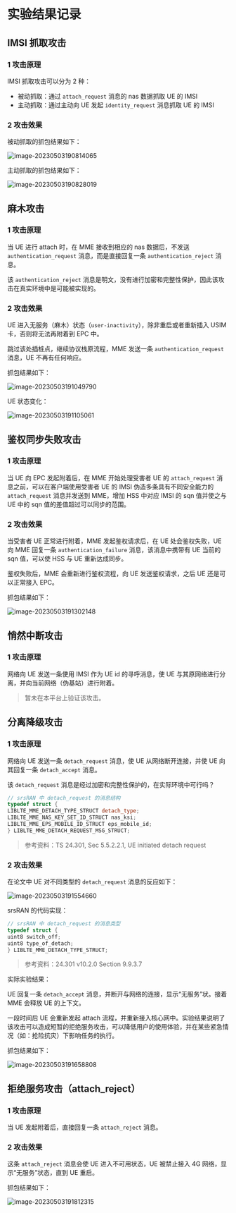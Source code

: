 # 实验结果记录

## IMSI 抓取攻击

### 1 攻击原理

IMSI 抓取攻击可以分为 2 种：

- 被动抓取：通过 `attach_request` 消息的 nas 数据抓取 UE 的 IMSI
- 主动抓取：通过主动向 UE 发起 `identity_request` 消息抓取 UE 的 IMSI

### 2 攻击效果

被动抓取的抓包结果如下：

![image-20230503190814065](images/image-20230503190814065.png)

主动抓取的抓包结果如下：

![image-20230503190828019](images/image-20230503190828019.png)

## 麻木攻击

### 1 攻击原理

当 UE 进行 attach 时，在 MME 接收到相应的 nas 数据后，不发送 `authentication_request` 消息，而是直接回复一条 `authentication_reject` 消息。

该 `authentication_reject` 消息是明文，没有进行加密和完整性保护，因此该攻击在真实环境中是可能被实现的。

### 2 攻击效果

UE 进入无服务（麻木）状态（`user-inactivity`），除非重启或者重新插入 USIM 卡，否则将无法再附着到 EPC 中。

跳过该处插桩点，继续协议栈原流程，MME 发送一条 `authentication_request` 消息，UE 不再有任何响应。

抓包结果如下：

![image-20230503191049790](images/image-20230503191049790.png)

UE 状态变化：

![image-20230503191105061](images/image-20230503191105061.png)

## 鉴权同步失败攻击

### 1 攻击原理

当 UE 向 EPC 发起附着后，在 MME 开始处理受害者 UE 的 `attach_request` 消息之前，可以在客户端使用受害者 UE 的 IMSI 伪造多条具有不同安全能力的 `attach_request` 消息并发送到 MME，增加 HSS 中对应 IMSI 的 sqn 值并使之与 UE 中的 sqn 值的差值超过可以同步的范围。

### 2 攻击效果

当受害者 UE 正常进行附着，MME 发起鉴权请求后，在 UE 处会鉴权失败，UE 向 MME 回复一条 `authentication_failure` 消息，该消息中携带有 UE 当前的 sqn 值，可以使 HSS 与 UE 重新达成同步。

鉴权失败后，MME 会重新进行鉴权流程，向 UE 发送鉴权请求，之后 UE 还是可以正常接入 EPC。

抓包结果如下：

![image-20230503191302148](images/image-20230503191302148.png)

## 悄然中断攻击

### 1 攻击原理

网络向 UE 发送一条使用 IMSI 作为 UE id 的寻呼消息，使 UE 与其原网络进行分离，并向当前网络（伪基站）进行附着。

> 暂未在本平台上验证该攻击。

## 分离降级攻击

### 1 攻击原理

网络向 UE 发送一条 `detach_request` 消息，使 UE 从网络断开连接，并使 UE 向其回复一条 `detach_accept` 消息。

该 `detach_request` 消息是经过加密和完整性保护的，在实际环境中可行吗？

```c++
// srsRAN 中 detach_request 的消息结构
typedef struct {
LIBLTE_MME_DETACH_TYPE_STRUCT detach_type;
LIBLTE_MME_NAS_KEY_SET_ID_STRUCT nas_ksi;
LIBLTE_MME_EPS_MOBILE_ID_STRUCT eps_mobile_id;
} LIBLTE_MME_DETACH_REQUEST_MSG_STRUCT;
```

> 参考资料：TS 24.301, Sec 5.5.2.2.1, UE initiated detach request

### 2 攻击效果

在论文中 UE 对不同类型的 `detach_request` 消息的反应如下：

![image-20230503191554660](images/image-20230503191554660.png)

srsRAN 的代码实现：

```c++
// srsRAN 中 detach_request 的消息类型
typedef struct {
uint8 switch_off;
uint8 type_of_detach;
} LIBLTE_MME_DETACH_TYPE_STRUCT;
```

> 参考资料：24.301 v10.2.0 Section 9.9.3.7

实际实验结果：

UE 回复一条 `detach_accept` 消息，并断开与网络的连接，显示“无服务”状。接着 MME 会释放 UE 的上下文。

一段时间后 UE 会重新发起 attach 流程，并重新接入核心网中。实验结果说明了该攻击可以造成短暂的拒绝服务攻击，可以降低用户的使用体验，并在某些紧急情况（如：抢险抗灾）下影响任务的执行。

抓包结果如下：

![image-20230503191658808](images/image-20230503191658808.png)

## 拒绝服务攻击（attach_reject）

### 1 攻击原理

当 UE 发起附着后，直接回复一条 `attach_reject` 消息。

### 2 攻击效果

这条 `attach_reject` 消息会使 UE 进入不可用状态，UE 被禁止接入 4G 网络，显示“无服务”状态，直到 UE 重启。

抓包结果如下：

![image-20230503191812315](images/image-20230503191812315.png)

